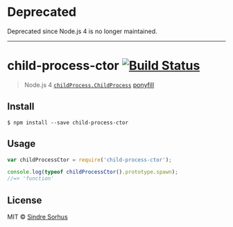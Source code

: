 # Deprecated

Deprecated since Node.js 4 is no longer maintained.

---

# child-process-ctor [![Build Status](https://travis-ci.org/sindresorhus/child-process-ctor.svg?branch=master)](https://travis-ci.org/sindresorhus/child-process-ctor)

> Node.js 4 [`childProcess.ChildProcess`](https://github.com/nodejs/node/commit/a77c330c32) [ponyfill](https://ponyfill.com)


## Install

```
$ npm install --save child-process-ctor
```


## Usage

```js
var childProcessCtor = require('child-process-ctor');

console.log(typeof childProcessCtor().prototype.spawn);
//=> 'function'
```


## License

MIT © [Sindre Sorhus](http://sindresorhus.com)

